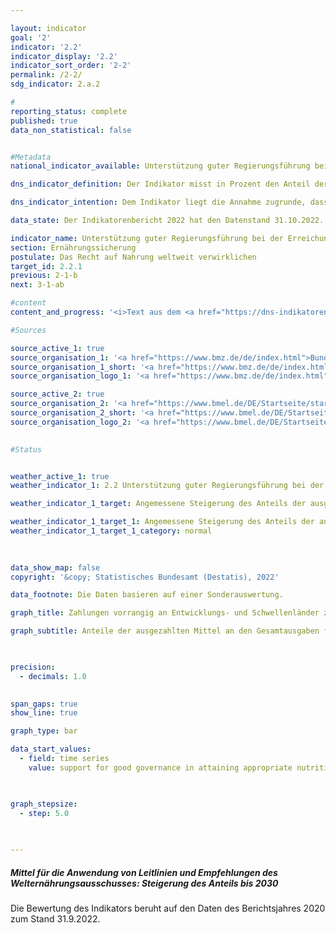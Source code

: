 ```yaml
---

layout: indicator    
goal: '2'    
indicator: '2.2'    
indicator_display: '2.2'    
indicator_sort_order: '2-2'    
permalink: /2-2/    
sdg_indicator: 2.a.2    

#
reporting_status: complete    
published: true    
data_non_statistical: false    


#Metadata    
national_indicator_available: Unterstützung guter Regierungsführung bei der Erreichung einer angemessenen Ernährung weltweit    

dns_indicator_definition: Der Indikator misst in Prozent den Anteil der ausgezahlten Mittel an den Gesamtausgaben für Ernährungssicherung, mit dem die Anwendung relevanter internationaler Normen und Empfehlungen zur Verwirklichung des Rechts auf Nahrung (definiert nach dem Global Strategic Framework des Ausschusses für die Welternährungssicherheit der Vereinten Nationen) unterstützt werden.    

dns_indicator_intention: Dem Indikator liegt die Annahme zugrunde, dass durch die Förderung der Anwendung internationaler Leitlinien und Empfehlungen im Bereich Ernährungssicherung die Ernährungssituation verbessert und somit ein wichtiger Beitrag zur Erfüllung von <abbr title="Ziele für Nachhaltige Entwicklung (Sustainable Development Goals)">SDG</abbr> 2&nbsp;und zur Verwirklichung des Rechts auf Nahrung geleistet werden kann. Der Indikator misst den deutschen Beitrag zur Stärkung guter Regierungsführung im Kontext von Ernährungssicherung. Der Anteil der ausgezahlten Mittel für Ernährungssicherung, der für Governance eingesetzt wird, soll bis 2030&nbsp;angemessen steigen.    

data_state: Der Indikatorenbericht 2022 hat den Datenstand 31.10.2022. Die Daten auf dieser Plattform werden regelmäßig aktualisiert, sodass online aktuellere Daten verfügbar sein können als im <a href="https://dns-indikatoren.de/assets/publications/reports/de/2022.pdf">Indikatorenbericht 2022</a> veröffentlicht.    

indicator_name: Unterstützung guter Regierungsführung bei der Erreichung einer angemessenen Ernährung weltweit    
section: Ernährungssicherung    
postulate: Das Recht auf Nahrung weltweit verwirklichen    
target_id: 2.2.1    
previous: 2-1-b    
next: 3-1-ab    

#content     
content_and_progress: '<i>Text aus dem <a href="https://dns-indikatoren.de/assets/publications/reports/de/2022.pdf">Indikatorenbericht 2022&nbsp;</a></i><br><br>Die Datenerhebung für den Indikator wird durch das Bundesministerium für Ernährung und Landwirtschaft (<abbr title="Bundesministeriums für Ernährung und Landwirtschaft">BMEL</abbr>) und das Bundesministerium für wirtschaftliche Zusammenarbeit und Entwicklung (<abbr title="Bundesministerium für wirtschaftliche Zusammenarbeit und Entwicklung">BMZ</abbr>) vorgenommen. Hierfür erfolgt eine Prüfung aller Projekt- und Programmdokumente zu Vorhaben im Bereich der Ernährungssicherung. Die Ersterhebung für 2016&nbsp;wurde extern überprüft. Diese Validierung hat gezeigt, dass im Hinblick auf eine Vergleichbarkeit der Ergebnisse die Kriterien zur Datenerhebung sowie die Definition zu guter Regierungsführung (Governance) zu konkretisieren sind. In der Folge wurde die Methodik überarbeitet.<br><br>Ein Projekt wird nun angerechnet, wenn im Ziel, in der Wirkungsmatrix oder der Projektbeschreibung a) eine Leitlinie oder eine Empfehlung des Global Strategic Framework für Ernährungssicherung konkret genannt wird oder b) ein inhaltliches Kernelement einer Leitlinie/ Empfehlung substantieller Teil des Vorhabens ist und gleichzeitig das Vorhaben die Stärkung rechtlicher, institutioneller oder politischer Rahmenbedingungen zum Ziel hat. Eine Kongruenz zur Erfassung der diesbezüglichen Ausgaben als öffentliche Entwicklungsausgaben (<abbr title="Öffentliche Entwicklungsausgaben (official development assistance)">ODA</abbr>) muss gegeben sein.<br><br>In 2016&nbsp;wurden für den Teilbereich Governance 148&nbsp;Millionen Euro der <abbr title="Öffentliche Entwicklungsausgaben (official development assistance)">ODA</abbr> im Bereich Ernährungssicherung ausgegeben. Der Anteil beträgt nach Überarbeitung der Methodik 16,7&nbsp;% der Gesamtausgaben in Höhe von 887&nbsp;Millionen Euro. Damit liegen sowohl die Gesamtausgaben als auch die Ausgaben für den Teilbereich Governance deutlich unter den Werten vor der Überarbeitung der Methodik (2016: 32&nbsp;% der Gesamtausgaben in Höhe von 1&nbsp;472&nbsp;Millionen Euro). Dieses ist <abbr title="vor allem">v. a.</abbr> auf einen geänderten Governance-Begriff und Zugrundelegung der Governance-Kennung der <abbr title="Organisation für wirtschaftliche Zusammenarbeit und Entwicklung (Organisation for Economic Co-operation and Development)">OECD</abbr> (<abbr title="beziehungsweise">bzw.</abbr> alternativ die Anwendung der Governance-Kriterien der deutschen Entwicklungszusammenarbeit) als zusätzliches Kriterium zurückzuführen.<br><br>Im Jahr 2018&nbsp;umfasste der Teilbereich Governance mit 223&nbsp;Millionen Euro 18,3&nbsp;% der <abbr title="Öffentliche Entwicklungsausgaben (official development assistance)">ODA</abbr>-Gesamtausgaben für Ernährungssicherung in Höhe von 1&nbsp;215&nbsp;Millionen Euro. Im Vergleich zu den gesamten öffentlichen Entwicklungsausgaben machten jedoch sowohl der Bereich Governance als auch der Bereich Ernährungssicherung lediglich einen kleinen Teil aus. So wurden im Jahr 2018&nbsp;insgesamt 25&nbsp;Milliarden Euro <abbr title="Öffentliche Entwicklungsausgaben (official development assistance)">ODA</abbr> geleistet. Davon entfielen 4,9&nbsp;% auf Ernährungssicherung <abbr title="beziehungsweise">bzw.</abbr> 0,9&nbsp;% auf gute Regierungsführung im Bereich Ernährungssicherung.<br><br>Der Indikator stellt einen Ausschnitt von Deutschlands Beitrag zum Erreichen des <abbr title="Ziele für Nachhaltige Entwicklung (Sustainable Development Goals)">SDGs</abbr> 2&nbsp;dar. Insgesamt hatte sich die Situation in den Partnerländern der deutschen Entwicklungszusammenarbeit in den letzten Jahren zunächst deutlich verbessert. So sank, basierend auf Zahlen der Ernährungs- und Landwirtschaftsorganisation der Vereinten Nationen (<abbr title="Ernährungs- und Landwirtschaftsorganisation der Vereinten Nationen (Food and Agriculture Organization)">FAO</abbr>), der Anteil der Menschen, die in den Partnerländern an Unterernährung leiden, von 2000&nbsp;bis 2015&nbsp;von 19&nbsp;% auf 14&nbsp;%. Nach aktuellen Schätzungen der <abbr title="Ernährungs- und Landwirtschaftsorganisation der Vereinten Nationen (Food and Agriculture Organization)">FAO</abbr> ist der Anteil der unterernährten Menschen seit 2015&nbsp;weltweit wieder gestiegen und umfasste 820&nbsp;Millionen Menschen in 2018. Dies entsprach 11% der Weltbevölkerung.'    

#Sources    

source_active_1: true
source_organisation_1: '<a href="https://www.bmz.de/de/index.html">Bundesministerium für wirtschaftliche Zusammenarbeit und Entwicklung</a>'
source_organisation_1_short: '<a href="https://www.bmz.de/de/index.html">Bundesministerium für wirtschaftliche Zusammenarbeit und Entwicklung</a>'
source_organisation_logo_1: '<a href="https://www.bmz.de/de/index.html"><img src="https://dnsUpgradeEnvironment.github.io/dns-indicators/public/OrgImgDe/bmz.png" alt="Bundesministerium für wirtschaftliche Zusammenarbeit und Entwicklung" title=" Klicken Sie hier um zur Homepage der Organisation Bundesministerium für wirtschaftliche Zusammenarbeit und Entwicklung zu gelangen." style="height:60px; width:148px; border: transparent"/></a>'

source_active_2: true
source_organisation_2: '<a href="https://www.bmel.de/DE/Startseite/startseite_node.html">Bundesministerium für Ernährung und Landwirtschaft</a>'
source_organisation_2_short: '<a href="https://www.bmel.de/DE/Startseite/startseite_node.html">Bundesministerium für Ernährung und Landwirtschaft</a>'
source_organisation_logo_2: '<a href="https://www.bmel.de/DE/Startseite/startseite_node.html"><img src="https://dnsUpgradeEnvironment.github.io/dns-indicators/public/OrgImgDe/bmel.png" alt="Bundesministerium für Ernährung und Landwirtschaft" title=" Klicken Sie hier um zur Homepage der Organisation Bundesministerium für Ernährung und Landwirtschaft zu gelangen." style="height:60px; width:148px; border: transparent"/></a>'
    

#Status    


weather_active_1: true
weather_indicator_1: 2.2 Unterstützung guter Regierungsführung bei der Erreichung einer angemessenen Ernährung weltweit

weather_indicator_1_target: Angemessene Steigerung des Anteils der ausgezahlten Mittel für die Anwendung von Leitlinien und Empfehlungen des <abbr title="Vereinte Nationen (United Nations)">VN</abbr>-Welternährungsausschusses (CFS) an den Gesamtausgaben für Ernährungssicherung in % bis 2030

weather_indicator_1_target_1: Angemessene Steigerung des Anteils der ausgezahlten Mittel für die Anwendung von Leitlinien und Empfehlungen des <abbr title="Vereinte Nationen (United Nations)">VN</abbr>-Welternährungsausschusses (CFS) an den Gesamtausgaben für Ernährungssicherung in % bis 2030
weather_indicator_1_target_1_category: normal
    
    

data_show_map: false    
copyright: '&copy; Statistisches Bundesamt (Destatis), 2022'    

data_footnote: Die Daten basieren auf einer Sonderauswertung.    

graph_title: Zahlungen vorrangig an Entwicklungs- und Schwellenländer zur Unterstützung guter Regierungsführung für Ernährungssicherung    

graph_subtitle: Anteile der ausgezahlten Mittel an den Gesamtausgaben für Ernährungssicherung    

    

precision: 
  - decimals: 1.0
        

span_gaps: true    
show_line: true    

graph_type: bar    

data_start_values: 
  - field: time series
    value: support for good governance in attaining appropriate nutrition world-wide    

    

graph_stepsize: 
  - step: 5.0
        

                
---
```



<div>
  <div class="my-header">
    <h5>Mittel für die Anwendung von Leitlinien und Empfehlungen des Welternährungsausschusses: Steigerung des Anteils bis 2030
    </h5>
  </div>
</div>
<div class="my-header-note">
  Die Bewertung des Indikators beruht auf den Daten des Berichtsjahres 2020 zum Stand 31.9.2022.
</div>